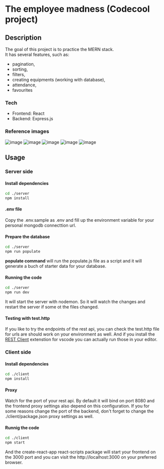 # The employee madness (Codecool project)

## Description

The goal of this project is to practice the MERN stack.<br>
It has several features, such as:
- pagination,
- sorting,
- filters,
- creating equipments (working with database),
- attendance,
- favourites

### Tech
- Frontend: React
- Backend: Express.js

### Reference images
![image](https://github.com/CodecoolGlobal/the-employee-madness-v2-react-gyorgyjacint/assets/55077329/2eb0d690-8bf2-4441-bf0b-7a1bc55c1da3)
![image](https://github.com/CodecoolGlobal/the-employee-madness-v2-react-gyorgyjacint/assets/55077329/d643456f-095c-46a8-80c7-6a9f90d3a9e2)
![image](https://github.com/CodecoolGlobal/the-employee-madness-v2-react-gyorgyjacint/assets/55077329/5b0c9f4e-933c-496e-aea8-b293bcec0095)
![image](https://github.com/CodecoolGlobal/the-employee-madness-v2-react-gyorgyjacint/assets/55077329/83376e6f-abd3-477f-8aa7-ce7c799bcfc8)
![image](https://github.com/CodecoolGlobal/the-employee-madness-v2-react-gyorgyjacint/assets/55077329/5bfbb13d-ee48-46eb-b44a-dd6b5fe8e7c3)


## Usage

### Server side

#### Install dependencies
```bash
cd ./server
npm install
```

#### .env file
Copy the .env.sample as .env and fill up the environment variable for your personal mongodb connecttion url.

#### Prepare the database

```bash
cd ./server
npm run populate
```

**populate command** will run the populate.js file as a script and it will generate a buch of starter data for your database. 

#### Running the code

```bash
cd ./server
npm run dev
```

It will start the server with nodemon. So it will watch the changes and restart the server if some ot the files changed.

#### Testing with test.http

If you like to try the endpoints of the rest api, you can check the test.http file for urls are should work on your environment as well. And if you install the [REST Client](https://marketplace.visualstudio.com/items?itemName=humao.rest-client) extenstion for vscode you can actually run those in your editor.



### Client side

#### Install dependencies

```bash
cd ./client
npm install
```

#### Proxy

Watch for the port of your rest api. By default it will bind on port 8080 and the frontend proxy settings also depend on this configuration. If you for some reasons change the port of the backend, don't forget to change the ./client/package.json proxy settings as well.

#### Runnig the code

```bash
cd ./client
npm start
```

And the create-react-app react-scripts package will start your frontend on the 3000 port and you can visit the http://localhost:3000 on your preferred browser.
